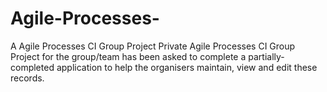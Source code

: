 # Agile-Processes-
  A Agile Processes CI Group Project  Private Agile Processes CI Group Project for the group/team has been asked to complete a partially-completed application to help the organisers maintain, view and edit these records.
